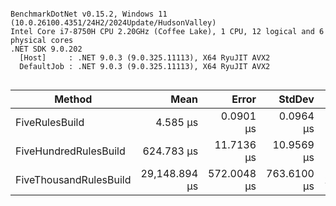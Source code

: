 ```

BenchmarkDotNet v0.15.2, Windows 11 (10.0.26100.4351/24H2/2024Update/HudsonValley)
Intel Core i7-8750H CPU 2.20GHz (Coffee Lake), 1 CPU, 12 logical and 6 physical cores
.NET SDK 9.0.202
  [Host]     : .NET 9.0.3 (9.0.325.11113), X64 RyuJIT AVX2
  DefaultJob : .NET 9.0.3 (9.0.325.11113), X64 RyuJIT AVX2


```
| Method                 | Mean          | Error       | StdDev      | Gen0      | Gen1     | Gen2     | Allocated  |
|----------------------- |--------------:|------------:|------------:|----------:|---------:|---------:|-----------:|
| FiveRulesBuild         |      4.585 μs |   0.0901 μs |   0.0964 μs |    2.2049 |   0.0458 |        - |   10.16 KB |
| FiveHundredRulesBuild  |    624.783 μs |  11.7136 μs |  10.9569 μs |  161.1328 | 121.0938 |        - |  918.48 KB |
| FiveThousandRulesBuild | 29,148.894 μs | 572.0048 μs | 763.6100 μs | 1466.6667 | 933.3333 | 400.0000 | 9230.37 KB |
